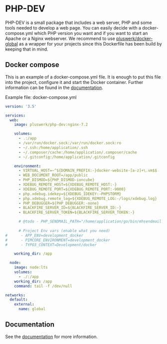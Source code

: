 # PHP-DEV

PHP-DEV is a small package that includes a web server, PHP and some tools needed to develop a web page.
You can easily decide with a docker-compose.yml which PHP version you want and if you want to start an Apache or a Nginx webserver.
We recommend to use [pluswerk/docker-global](https://github.com/pluswerk/docker-global) as a wrapper for your projects since this Dockerfile has been build by keeping that in mind.

## Docker compose

This is an example of a docker-compose.yml file.
It is enough to put this file into the project, configure it and start the Docker container.
Further information can be found in the [documentation].

Example file: docker-compose.yml

```yaml
version: '3.5'

services:
  web:
    image: pluswerk/php-dev:nginx-7.2

    volumes:
      - .:/app
      - /var/run/docker.sock:/var/run/docker.sock:ro
      - ~/.ssh:/home/application/.ssh
      - ~/.composer/cache:/home/application/.composer/cache
      - ~/.gitconfig:/home/application/.gitconfig

    environment:
      - VIRTUAL_HOST=~^${DOMAIN_PREFIX:-}docker-website-[a-z]+\.vm$$
      - WEB_DOCUMENT_ROOT=/app/public
      - PHP_DISMOD=${PHP_DISMOD-ioncube}
      - XDEBUG_REMOTE_HOST=${XDEBUG_REMOTE_HOST:-}
      - XDEBUG_REMOTE_PORT=${XDEBUG_REMOTE_PORT:-9000}
      - php.xdebug.idekey=${XDEBUG_IDEKEY:-PHPSTORM}
      - php.xdebug.remote_log=${XDEBUG_REMOTE_LOG:-/logs/xdebug.log}
      - PHP_DEBUGGER=${PHP_DEBUGGER:-none}
      - BLACKFIRE_SERVER_ID=${BLACKFIRE_SERVER_ID:-}
      - BLACKFIRE_SERVER_TOKEN=${BLACKFIRE_SERVER_TOKEN:-}

      # @todo - PHP_SENDMAIL_PATH="/home/application/go/bin/mhsendmail --smtp-addr=global-mail:1025"
      
      # Project Env vars (enable what you need)
#      - APP_ENV=development_docker
#      - PIMCORE_ENVIRONMENT=development_docker
#      - TYPO3_CONTEXT=Development/docker

    working_dir: /app

  node:
    image: node:lts
    volumes:
      - ./:/app
    working_dir: /app
    command: tail -f /dev/null

networks:
  default:
    external:
      name: global
```

## Documentation

See the [documentation] for more information.

[documentation]: docs/index.md
